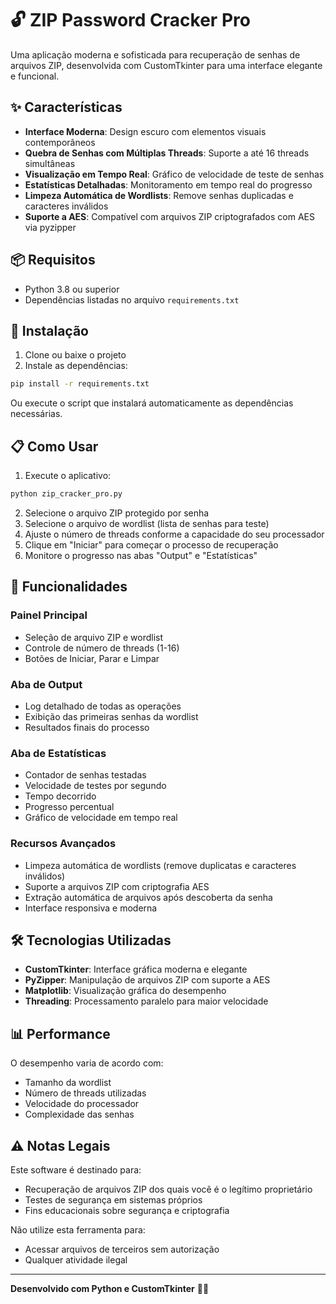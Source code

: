 # 🔓 ZIP Password Cracker Pro

Uma aplicação moderna e sofisticada para recuperação de senhas de arquivos ZIP, desenvolvida com CustomTkinter para uma interface elegante e funcional.

## ✨ Características

- **Interface Moderna**: Design escuro com elementos visuais contemporâneos
- **Quebra de Senhas com Múltiplas Threads**: Suporte a até 16 threads simultâneas
- **Visualização em Tempo Real**: Gráfico de velocidade de teste de senhas
- **Estatísticas Detalhadas**: Monitoramento em tempo real do progresso
- **Limpeza Automática de Wordlists**: Remove senhas duplicadas e caracteres inválidos
- **Suporte a AES**: Compatível com arquivos ZIP criptografados com AES via pyzipper

## 📦 Requisitos

- Python 3.8 ou superior
- Dependências listadas no arquivo `requirements.txt`

## 🚀 Instalação

1. Clone ou baixe o projeto
2. Instale as dependências:

```bash
pip install -r requirements.txt
```

Ou execute o script que instalará automaticamente as dependências necessárias.

## 📋 Como Usar

1. Execute o aplicativo:
```bash
python zip_cracker_pro.py
```

2. Selecione o arquivo ZIP protegido por senha
3. Selecione o arquivo de wordlist (lista de senhas para teste)
4. Ajuste o número de threads conforme a capacidade do seu processador
5. Clique em "Iniciar" para começar o processo de recuperação
6. Monitore o progresso nas abas "Output" e "Estatísticas"

## 🎯 Funcionalidades

### Painel Principal
- Seleção de arquivo ZIP e wordlist
- Controle de número de threads (1-16)
- Botões de Iniciar, Parar e Limpar

### Aba de Output
- Log detalhado de todas as operações
- Exibição das primeiras senhas da wordlist
- Resultados finais do processo

### Aba de Estatísticas
- Contador de senhas testadas
- Velocidade de testes por segundo
- Tempo decorrido
- Progresso percentual
- Gráfico de velocidade em tempo real

### Recursos Avançados
- Limpeza automática de wordlists (remove duplicatas e caracteres inválidos)
- Suporte a arquivos ZIP com criptografia AES
- Extração automática de arquivos após descoberta da senha
- Interface responsiva e moderna

## 🛠️ Tecnologias Utilizadas

- **CustomTkinter**: Interface gráfica moderna e elegante
- **PyZipper**: Manipulação de arquivos ZIP com suporte a AES
- **Matplotlib**: Visualização gráfica do desempenho
- **Threading**: Processamento paralelo para maior velocidade

## 📊 Performance

O desempenho varia de acordo com:
- Tamanho da wordlist
- Número de threads utilizadas
- Velocidade do processador
- Complexidade das senhas

## ⚠️ Notas Legais

Este software é destinado para:
- Recuperação de arquivos ZIP dos quais você é o legítimo proprietário
- Testes de segurança em sistemas próprios
- Fins educacionais sobre segurança e criptografia

Não utilize esta ferramenta para:
- Acessar arquivos de terceiros sem autorização
- Qualquer atividade ilegal

---

**Desenvolvido com Python e CustomTkinter** 🐍🎨